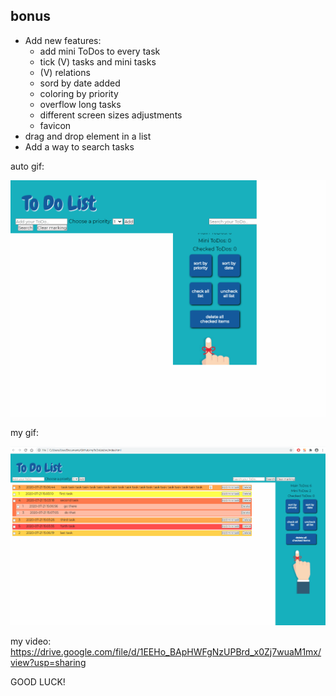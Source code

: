 
 ## bonus
 - Add new features:
   * add mini ToDos to every task
   * tick (V) tasks and mini tasks
   * (V) relations
   * sord by date added
   * coloring by priority
   * overflow long tasks
   * different screen sizes adjustments
   * favicon
- drag and drop element in a list
- Add a way to search tasks
 
 
 auto gif:
 
 ![auto gif](./readme-files/ui-testing-recording.gif)
 
 my gif:
 
 ![my gif](./readme-files/my_gif.gif)
 
 my video:
 https://drive.google.com/file/d/1EEHo_BApHWFgNzUPBrd_x0Zj7wuaM1mx/view?usp=sharing
 
 
 
 
 
 
 GOOD LUCK!
